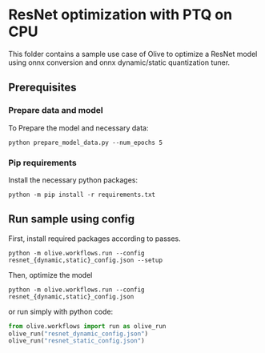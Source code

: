 # ResNet optimization with PTQ on CPU
This folder contains a sample use case of Olive to optimize a ResNet model using onnx conversion and onnx dynamic/static quantization tuner.

## Prerequisites
### Prepare data and model
To Prepare the model and necessary data:
```
python prepare_model_data.py --num_epochs 5
```

### Pip requirements
Install the necessary python packages:
```
python -m pip install -r requirements.txt
```

## Run sample using config
First, install required packages according to passes.
```
python -m olive.workflows.run --config resnet_{dynamic,static}_config.json --setup
```
Then, optimize the model
```
python -m olive.workflows.run --config resnet_{dynamic,static}_config.json
```
or run simply with python code:
```python
from olive.workflows import run as olive_run
olive_run("resnet_dynamic_config.json")
olive_run("resnet_static_config.json")
```
